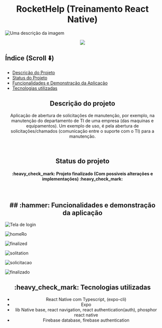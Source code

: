 <h1 align="center"> RocketHelp (Treinamento React Native) </h1>

![Uma descrição da imagem](https://user-images.githubusercontent.com/101615835/180493960-72bb5d9d-fa36-4039-aae0-d39a2680f13f.PNG)

<p align="center">
<img src="http://img.shields.io/static/v1?label=STATUS&message=%20FINALIZADO&color=GREEN&style=for-the-badge"/>
</p>

## Índice (Scroll :arrow_down:)

* [Descrição do Projeto](#descrição-do-projeto)
* [Status do Projeto](#status-do-Projeto)
* [Funcionalidades e Demonstração da Aplicação](#funcionalidades-e-demonstração-da-aplicação)
* [Tecnologias utilizadas](#tecnologias-utilizadas)



<h2 align="center"> Descrição do projeto </h2>
<p align="center"> Aplicação de abertura de solicitações de manutenção, por exemplo, na manutenção do departamento de TI de uma empresa (das maquinas e equipamentos). Um exemplo de uso, é pela abertura de solicitações/chamados (comunicação entre o suporte com o TI) para a manutenção.  </p>

<br>

<h2 align="center"> Status do projeto </h2>

<h4 align="center"> 
    :heavy_check_mark:  Projeto finalizado (Com possiveis alterações e implementações)  :heavy_check_mark:
</h4>

<br>

<h2 align="center"> ## :hammer: Funcionalidades e demonstração da aplicação </h2>

![Tela de login](https://user-images.githubusercontent.com/101615835/180500317-23ac3a3c-ccbe-4b9c-9b80-32df23fde4f9.PNG)

![homeRo](https://user-images.githubusercontent.com/101615835/180500819-dd639997-b2b8-4e89-9d1d-3d22c4d89f7d.png)

![finalized](https://user-images.githubusercontent.com/101615835/180503213-5fa890a1-9f5d-41bc-8bc4-1955c775a98d.png)

![solitation](https://user-images.githubusercontent.com/101615835/180503250-6db8a7bb-f761-4229-9e7a-36df5d4e17af.png)

![solicitacao](https://user-images.githubusercontent.com/101615835/180503315-af3c898d-0977-429c-aaaf-81ce85f57c61.png)

![finalizado](https://user-images.githubusercontent.com/101615835/180503342-51c9c2a6-6210-4a51-92ac-3f17320414dc.png)


<h2 align="center"> :heavy_check_mark: Tecnologias utilizadas </h2>

<ul>
<li align="center">React Native com Typescript, (expo-cli) </li>
<li align="center">Expo</li>
<li align="center">lib Native base, react navigation, react authentication(auth), phosphor react native </li>
<li align="center">Firebase database, firebase authentication</li>
</ul>











